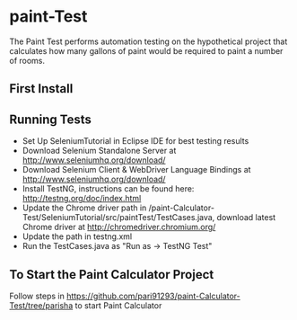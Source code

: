 # paint-Test
The Paint Test performs automation testing on the hypothetical project that calculates how many gallons of paint would be required to paint a number of rooms.

## First Install 

## Running Tests

* Set Up SeleniumTutorial in Eclipse IDE for best testing results
* Download Selenium Standalone Server at http://www.seleniumhq.org/download/
* Download Selenium Client & WebDriver Language Bindings at http://www.seleniumhq.org/download/
* Install TestNG, instructions can be found here: http://testng.org/doc/index.html
* Update the Chrome driver path in /paint-Calculator-Test/SeleniumTutorial/src/paintTest/TestCases.java, download latest Chrome driver at http://chromedriver.chromium.org/
* Update the path in testng.xml
* Run the TestCases.java as "Run as -> TestNG Test"

## To Start the Paint Calculator Project
Follow steps in https://github.com/pari91293/paint-Calculator-Test/tree/parisha to start Paint Calculator
